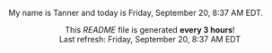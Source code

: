 My name is Tanner and today is Friday, September 20, 8:37 AM EDT.

<p align="center">This <i>README</i> file is generated <b>every 3 hours</b>!</br>Last refresh: Friday, September 20, 8:37 AM EDT<br /></p>
